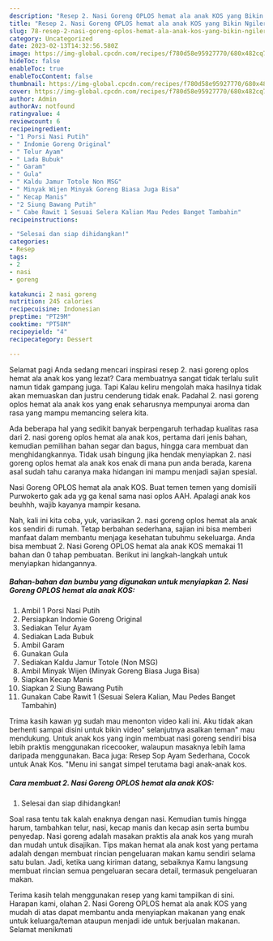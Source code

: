 ```yaml
---
description: "Resep 2. Nasi Goreng OPLOS hemat ala anak KOS yang Bikin Ngiler , Bikin Ngiler"
title: "Resep 2. Nasi Goreng OPLOS hemat ala anak KOS yang Bikin Ngiler , Bikin Ngiler"
slug: 78-resep-2-nasi-goreng-oplos-hemat-ala-anak-kos-yang-bikin-ngiler-bikin-ngiler
category: Uncategorized
date: 2023-02-13T14:32:56.580Z
image: https://img-global.cpcdn.com/recipes/f780d58e95927770/680x482cq70/2-nasi-goreng-oplos-hemat-ala-anak-kos-foto-resep-utama.jpg
hideToc: false
enableToc: true
enableTocContent: false
thumbnail: https://img-global.cpcdn.com/recipes/f780d58e95927770/680x482cq70/2-nasi-goreng-oplos-hemat-ala-anak-kos-foto-resep-utama.jpg
cover: https://img-global.cpcdn.com/recipes/f780d58e95927770/680x482cq70/2-nasi-goreng-oplos-hemat-ala-anak-kos-foto-resep-utama.jpg
author: Admin
authorAv: notfound
ratingvalue: 4
reviewcount: 6
recipeingredient:
- "1 Porsi Nasi Putih"
- " Indomie Goreng Original"
- " Telur Ayam"
- " Lada Bubuk"
- " Garam"
- " Gula"
- " Kaldu Jamur Totole Non MSG"
- " Minyak Wijen Minyak Goreng Biasa Juga Bisa"
- " Kecap Manis"
- "2 Siung Bawang Putih"
- " Cabe Rawit 1 Sesuai Selera Kalian Mau Pedes Banget Tambahin"
recipeinstructions:

- "Selesai dan siap dihidangkan!"
categories:
- Resep
tags:
- 2
- nasi
- goreng

katakunci: 2 nasi goreng 
nutrition: 245 calories
recipecuisine: Indonesian
preptime: "PT29M"
cooktime: "PT58M"
recipeyield: "4"
recipecategory: Dessert

---
```



Selamat pagi Anda sedang mencari inspirasi resep 2. nasi goreng oplos hemat ala anak kos yang lezat? Cara membuatnya sangat tidak terlalu sulit namun tidak gampang juga. Tapi Kalau keliru mengolah maka hasilnya tidak akan memuaskan dan justru cenderung tidak enak. Padahal 2. nasi goreng oplos hemat ala anak kos yang enak seharusnya mempunyai aroma dan rasa yang mampu memancing selera kita.


Ada beberapa hal yang sedikit banyak berpengaruh terhadap kualitas rasa dari 2. nasi goreng oplos hemat ala anak kos, pertama dari jenis bahan, kemudian pemilihan bahan segar dan bagus, hingga cara membuat dan menghidangkannya. Tidak usah bingung jika hendak menyiapkan 2. nasi goreng oplos hemat ala anak kos enak di mana pun anda berada, karena asal sudah tahu caranya maka hidangan ini mampu menjadi sajian spesial.

Nasi Goreng OPLOS hemat ala anak KOS. Buat temen temen yang domisili Purwokerto gak ada yg ga kenal sama nasi oplos AAH. Apalagi anak kos beuhhh, wajib kayanya mampir kesana.


Nah, kali ini kita coba, yuk, variasikan 2. nasi goreng oplos hemat ala anak kos sendiri di rumah. Tetap berbahan sederhana, sajian ini bisa memberi manfaat dalam membantu menjaga kesehatan tubuhmu sekeluarga. Anda bisa membuat 2. Nasi Goreng OPLOS hemat ala anak KOS memakai 11 bahan dan 0 tahap pembuatan. Berikut ini langkah-langkah untuk menyiapkan hidangannya.

<!--inarticleads1-->

##### Bahan-bahan dan bumbu yang digunakan untuk menyiapkan 2. Nasi Goreng OPLOS hemat ala anak KOS:

1. Ambil 1 Porsi Nasi Putih
1. Persiapkan  Indomie Goreng Original
1. Sediakan  Telur Ayam
1. Sediakan  Lada Bubuk
1. Ambil  Garam
1. Gunakan  Gula
1. Sediakan  Kaldu Jamur Totole (Non MSG)
1. Ambil  Minyak Wijen (Minyak Goreng Biasa Juga Bisa)
1. Siapkan  Kecap Manis
1. Siapkan 2 Siung Bawang Putih
1. Gunakan  Cabe Rawit 1 (Sesuai Selera Kalian, Mau Pedes Banget Tambahin)


Trima kasih kawan yg sudah mau menonton video kali ini. Aku tidak akan berhenti sampai disini untuk bikin video&#34; selanjutnya asalkan teman&#34; mau mendukung. Untuk anak kos yang ingin membuat nasi goreng sendiri bisa lebih praktis menggunakan ricecooker, walaupun masaknya lebih lama daripada menggunakan. Baca juga: Resep Sop Ayam Sederhana, Cocok untuk Anak Kos. &#34;Menu ini sangat simpel terutama bagi anak-anak kos. 

<!--inarticleads2-->

##### Cara membuat 2. Nasi Goreng OPLOS hemat ala anak KOS:


1. Selesai dan siap dihidangkan!

Soal rasa tentu tak kalah enaknya dengan nasi. Kemudian tumis hingga harum, tambahkan telur, nasi, kecap manis dan kecap asin serta bumbu penyedap. Nasi goreng adalah masakan praktis ala anak kos yang murah dan mudah untuk disajikan. Tips makan hemat ala anak kost yang pertama adalah dengan membuat rincian pengeluaran makan kamu sendiri selama satu bulan. Jadi, ketika uang kiriman datang, sebaiknya Kamu langsung membuat rincian semua pengeluaran secara detail, termasuk pengeluaran makan. 

Terima kasih telah menggunakan resep yang kami tampilkan di sini. Harapan kami, olahan 2. Nasi Goreng OPLOS hemat ala anak KOS yang mudah di atas dapat membantu anda menyiapkan makanan yang enak untuk keluarga/teman ataupun menjadi ide untuk berjualan makanan. Selamat menikmati
